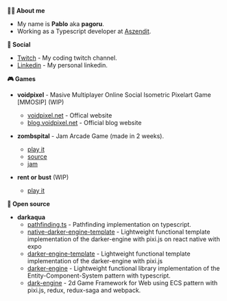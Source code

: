 **👨‍🎨 About me**
- My name is **Pablo** aka **pagoru**. 
- Working as a Typescript developer at [Aszendit](https://github.com/Aszendit).

**👥 Social**
- [Twitch](https://twitch.tv/avoidpixelDev) - My coding twitch channel.
- [Linkedin](https://linkedin.com/in/pagoru) - My personal linkedin.

**🎮 Games**
- **voidpixel** - Masive Multiplayer Online Social Isometric Pixelart Game [MMOSIP] (WIP)
  - [voidpixel.net](https://voidpixel.net) - Offical website
  - [blog.voidpixel.net](https://blog.voidpixel.net) - Official blog website

- **zombspital** - Jam Arcade Game (made in 2 weeks).
  - [play it](https://pagoru.itch.io/zombspital) 
  - [source](https://github.com/pagoru/Zombspital)
  - [jam](https://itch.io/jam/dream-arcade-archive)

- **rent or bust** (WIP)
  - [play it](https://pagoru.itch.io/rent-or-bust) 

**💾  Open source**
- **darkaqua**
  - [pathfinding.ts](https://github.com/darkaqua/pathfinding.ts) - Pathfinding implementation on typescript.
  - [native-darker-engine-template](https://github.com/darkaqua/native-darker-engine-template) - Lightweight functional template implementation of the darker-engine with pixi.js on react native with expo
  - [darker-engine-template](https://github.com/darkaqua/darker-engine-template) - Lightweight functional template implementation of the darker-engine with pixi.js
  - [darker-engine](https://github.com/darkaqua/darker-engine) - Lightweight functional library implementation of the Entity-Component-System pattern with typescript.
  - [dark-engine](https://github.com/darkaqua/dark-engine) - 2d Game Framework for Web using ECS pattern with pixi.js, redux, redux-saga and webpack.
